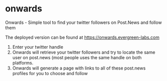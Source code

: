 # onwards
 
Onwards - Simple tool to find your twitter followers on Post.News and follow them

The deployed version can be found at https://onwards.evergreen-labs.com

1. Enter your twitter handle
2. Onwards will retrieve your twitter followers and try to locate the same user on post.news (most people uses the same handle on both platforms.
3. Onwards will generate a page with links to all of these post.news profiles for you to choose and follow
